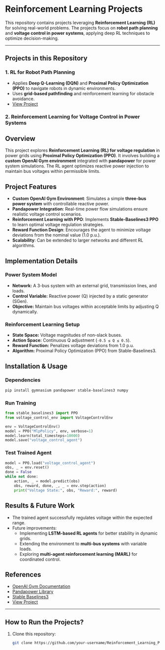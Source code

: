 #  Reinforcement Learning Projects 

This repository contains projects leveraging **Reinforcement Learning (RL)** for solving real-world problems. The projects focus on **robot path planning** and **voltage control in power systems**, applying deep RL techniques to optimize decision-making.

---

##  **Projects in this Repository**

###  **1. RL for Robot Path Planning**
- Applies **Deep Q-Learning (DQN)** and **Proximal Policy Optimization (PPO)** to navigate robots in dynamic environments.
- Uses **grid-based pathfinding** and reinforcement learning for obstacle avoidance.
-  [View Project](./Reinforcement_Learning_for_Robot_Path_Planning.ipynb)

###  **2. Reinforcement Learning for Voltage Control in Power Systems**
## **Overview**
This project explores **Reinforcement Learning (RL) for voltage regulation** in power grids using **Proximal Policy Optimization (PPO)**. It involves building a **custom OpenAI Gym environment** integrated with **pandapower** for power system simulations. The RL agent optimizes reactive power injection to maintain bus voltages within permissible limits.

## **Project Features**
- **Custom OpenAI Gym Environment**: Simulates a simple **three-bus power system** with controllable reactive power.
- **Pandapower Integration**: Real-time power flow simulations ensure realistic voltage control scenarios.
- **Reinforcement Learning with PPO**: Implements **Stable-Baselines3 PPO** to learn optimal voltage regulation strategies.
- **Reward Function Design**: Encourages the agent to minimize voltage deviations from the nominal value (1.0 p.u.).
- **Scalability**: Can be extended to larger networks and different RL algorithms.

## **Implementation Details**
### **Power System Model**
- **Network:** A 3-bus system with an external grid, transmission lines, and loads.
- **Control Variable:** Reactive power (Q) injected by a static generator (SGen).
- **Objective:** Maintain bus voltages within acceptable limits by adjusting Q dynamically.

### **Reinforcement Learning Setup**
- **State Space:** Voltage magnitudes of non-slack buses.
- **Action Space:** Continuous Q adjustment (`-0.5 ≤ Q ≤ 0.5`).
- **Reward Function:** Penalizes voltage deviations from 1.0 p.u.
- **Algorithm:** Proximal Policy Optimization (PPO) from Stable-Baselines3.

## **Installation & Usage**
### **Dependencies**
```bash
pip install gymnasium pandapower stable-baselines3 numpy
```
### **Run Training**
```python
from stable_baselines3 import PPO
from voltage_control_env import VoltageControlEnv

env = VoltageControlEnv()
model = PPO("MlpPolicy", env, verbose=1)
model.learn(total_timesteps=10000)
model.save("voltage_control_agent")
```
### **Test Trained Agent**
```python
model = PPO.load("voltage_control_agent")
obs, _ = env.reset()
done = False
while not done:
    action, _ = model.predict(obs)
    obs, reward, done, _, _ = env.step(action)
    print("Voltage State:", obs, "Reward:", reward)
```

## **Results & Future Work**
- The trained agent successfully regulates voltage within the expected range.
- Future improvements:
  - Implementing **LSTM-based RL agents** for better stability in dynamic grids.
  - Extending the environment to **multi-bus systems** with variable loads.
  - Exploring **multi-agent reinforcement learning (MARL)** for coordinated control.

## **References**
- [OpenAI Gym Documentation](https://gymnasium.farama.org/)
- [Pandapower Library](https://www.pandapower.org/)
- [Stable Baselines3](https://stable-baselines3.readthedocs.io/)
-  [View Project](./Reinforcement_Learning_for_Voltage_Control_in_Power_Systems.ipynb)

---

##  **How to Run the Projects?**
1. Clone this repository:  
   ```bash
   git clone https://github.com/your-username/Reinforcement_Learning_Projects.git
